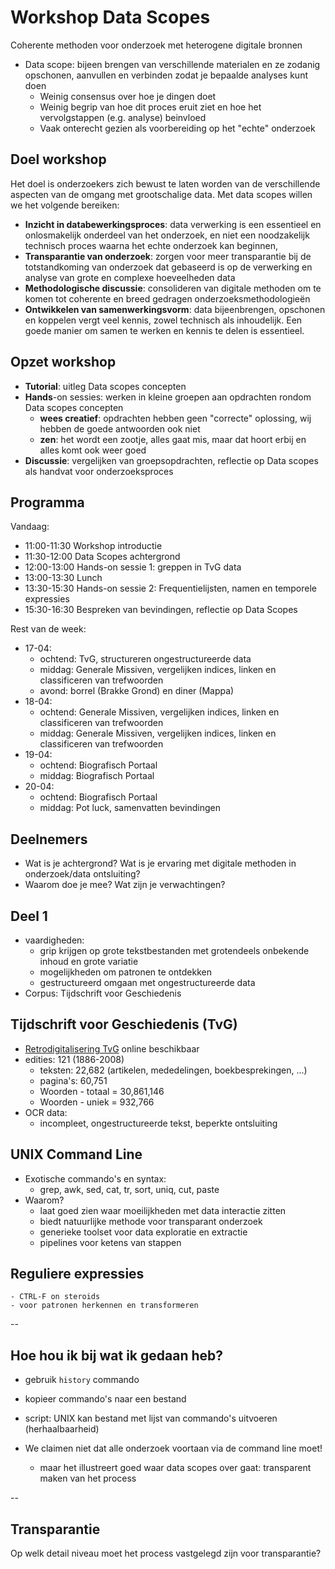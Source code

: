 # Workshop Data Scopes

Coherente methoden voor onderzoek met heterogene digitale bronnen

- Data scope: bijeen brengen van verschillende materialen en ze zodanig opschonen, aanvullen en verbinden zodat je bepaalde analyses kunt doen
    - Weinig consensus over hoe je dingen doet
    - Weinig begrip van hoe dit proces eruit ziet en hoe het vervolgstappen (e.g. analyse) beinvloed
    - Vaak onterecht gezien als voorbereiding op het "echte" onderzoek

## Doel workshop

Het doel is onderzoekers zich bewust te laten worden van de verschillende aspecten van de omgang met grootschalige data. Met data scopes willen we het volgende bereiken:

- **Inzicht in databewerkingsproces**: data verwerking is een essentieel en onlosmakelijk onderdeel van het onderzoek, en niet een noodzakelijk technisch proces waarna het echte onderzoek kan beginnen,
- **Transparantie van onderzoek**: zorgen voor meer transparantie bij de totstandkoming van onderzoek dat gebaseerd is op de verwerking en analyse van grote en complexe hoeveelheden data
- **Methodologische discussie**: consolideren van digitale methoden om te komen tot coherente en breed gedragen onderzoeksmethodologieën
- **Ontwikkelen van samenwerkingsvorm**: data bijeenbrengen, opschonen en koppelen vergt veel kennis, zowel technisch als inhoudelijk. Een goede manier om samen te werken en kennis te delen is essentieel.

## Opzet workshop

+ **Tutorial**: uitleg Data scopes concepten
+ **Hands**-on sessies: werken in kleine groepen aan opdrachten rondom Data scopes concepten
    + **wees creatief**: opdrachten hebben geen "correcte" oplossing, wij hebben de goede antwoorden ook niet
    + **zen**: het wordt een zootje, alles gaat mis, maar dat hoort erbij en alles komt ook weer goed
+ **Discussie**: vergelijken van groepsopdrachten, reflectie op Data scopes als handvat voor onderzoeksproces

## Programma


Vandaag:

+ 11:00-11:30 Workshop introductie
+ 11:30-12:00 Data Scopes achtergrond
+ 12:00-13:00 Hands-on sessie 1: greppen in TvG data
+ 13:00-13:30 Lunch
+ 13:30-15:30 Hands-on sessie 2: Frequentielijsten, namen en temporele expressies
+ 15:30-16:30 Bespreken van bevindingen, reflectie op Data Scopes

Rest van de week:

- 17-04:
    - ochtend: TvG, structureren ongestructureerde data
    - middag: Generale Missiven, vergelijken indices, linken en classificeren van trefwoorden
    - avond: borrel (Brakke Grond) en diner (Mappa)
- 18-04:
    - ochtend: Generale Missiven, vergelijken indices, linken en classificeren van trefwoorden
    - middag: Generale Missiven, vergelijken indices, linken en classificeren van trefwoorden
- 19-04:
    - ochtend: Biografisch Portaal
    - middag: Biografisch Portaal
- 20-04:
    - ochtend: Biografisch Portaal
    - middag: Pot luck, samenvatten bevindingen

## Deelnemers

- Wat is je achtergrond? Wat is je ervaring met digitale methoden in onderzoek/data ontsluiting?
- Waarom doe je mee? Wat zijn je verwachtingen?


## Deel 1
- vaardigheden:
    - grip krijgen op grote tekstbestanden met grotendeels onbekende inhoud en grote variatie
    - mogelijkheden om patronen te ontdekken
    - gestructureerd omgaan met ongestructureerde data
- Corpus: Tijdschrift voor Geschiedenis


## Tijdschrift voor Geschiedenis (TvG)

- [Retrodigitalisering TvG](http://resources.huygens.knaw.nl/retroboeken/tvg/) online beschikbaar
- edities: 121 (1886-2008) 
    - teksten: 22,682 (artikelen, mededelingen, boekbesprekingen, ...)
    - pagina's: 60,751
    - Woorden - totaal = 30,861,146
    - Woorden - uniek = 932,766
- OCR data:
    - incompleet, ongestructureerde tekst, beperkte ontsluiting

## UNIX Command Line

- Exotische commando's en syntax:
    - grep, awk, sed, cat, tr, sort, uniq, cut, paste
- Waarom?
    - laat goed zien waar moeilijkheden met data interactie zitten
    - biedt natuurlijke methode voor transparant onderzoek
    - generieke toolset voor data exploratie en extractie
    - pipelines voor ketens van stappen


## Reguliere expressies 
    - CTRL-F on steroids
    - voor patronen herkennen en transformeren

--

## Hoe hou ik bij wat ik gedaan heb?

- gebruik `history` commando
- kopieer commando's naar een bestand
- script: UNIX kan bestand met lijst van commando's uitvoeren (herhaalbaarheid)

- We claimen niet dat alle onderzoek voortaan via de command line moet!
    - maar het illustreert goed waar data scopes over gaat: transparent maken van het process

--

## Transparantie

Op welk detail niveau moet het process vastgelegd zijn voor transparantie?



